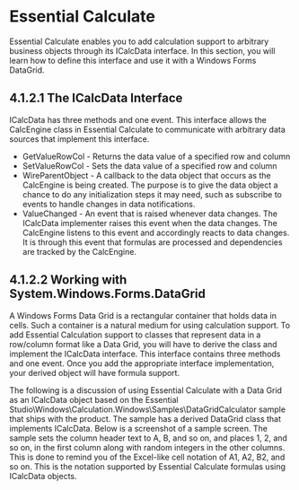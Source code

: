 <!--
source: image
domain: syncfusion-sdk
task: pdf-ocr-to-markdown
language: en (keep original; do not translate)
source_filename: page_078.jpeg
document_name: calculate
page_number: 078
page_id: calculate#page_078
product: Syncfusion Winforms
version: 11.4.0.26
timestamp: 2025-08-09T03:03:47Z
fidelity: lossless
-->

# Essential Calculate

Essential Calculate enables you to add calculation support to arbitrary business objects through its ICalcData interface. In this section, you will learn how to define this interface and use it with a Windows Forms DataGrid.

## 4.1.2.1 The ICalcData Interface

ICalcData has three methods and one event. This interface allows the CalcEngine class in Essential Calculate to communicate with arbitrary data sources that implement this interface.

- GetValueRowCol - Returns the data value of a specified row and column
- SetValueRowCol - Sets the data value of a specified row and column
- WireParentObject - A callback to the data object that occurs as the CalcEngine is being created. The purpose is to give the data object a chance to do any initialization steps it may need, such as subscribe to events to handle changes in data notifications.
- ValueChanged - An event that is raised whenever data changes. The ICalcData implementer raises this event when the data changes. The CalcEngine listens to this event and accordingly reacts to data changes. It is through this event that formulas are processed and dependencies are tracked by the CalcEngine.

## 4.1.2.2 Working with System.Windows.Forms.DataGrid

A Windows Forms Data Grid is a rectangular container that holds data in cells. Such a container is a natural medium for using calculation support. To add Essential Calculation support to classes that represent data in a row/column format like a Data Grid, you will have to derive the class and implement the ICalcData interface. This interface contains three methods and one event. Once you add the appropriate interface implementation, your derived object will have formula support.

The following is a discussion of using Essential Calculate with a Data Grid as an ICalcData object based on the Essential Studio\Windows\Calculation.Windows\Samples\DataGridCalculator sample that ships with the product. The sample has a derived DataGrid class that implements ICalcData. Below is a screenshot of a sample screen. The sample sets the column header text to A, B, and so on, and places 1, 2, and so on, in the first column along with random integers in the other columns. This is done to remind you of the Excel-like cell notation of A1, A2, B2, and so on. This is the notation supported by Essential Calculate formulas using ICalcData objects.

<!-- tags: [syncfusion, windows forms, data grid, calculation, icalcdata, calcengine, essenticalcalculate, version: 11.4.0.26] keywords: [data grid, calculation support, icalcdata interface, windows forms, row column format, calcengine, formula support, datagridcalculator] -->